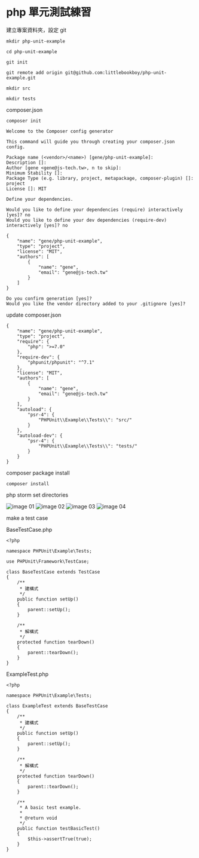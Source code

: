 # php 單元測試練習

建立專案資料夾，設定 git

    mkdir php-unit-example
    
    cd php-unit-example
    
    git init
    
    git remote add origin git@github.com:littlebookboy/php-unit-example.git
    
    mkdir src
    
    mkdir tests


composer.json

    composer init

    Welcome to the Composer config generator
    
    This command will guide you through creating your composer.json config.
    
    Package name (<vendor>/<name>) [gene/php-unit-example]:
    Description []:
    Author [gene <gene@js-tech.tw>, n to skip]:
    Minimum Stability []:
    Package Type (e.g. library, project, metapackage, composer-plugin) []: project
    License []: MIT
    
    Define your dependencies.
    
    Would you like to define your dependencies (require) interactively [yes]? no
    Would you like to define your dev dependencies (require-dev) interactively [yes]? no
    
    {
        "name": "gene/php-unit-example",
        "type": "project",
        "license": "MIT",
        "authors": [
            {
                "name": "gene",
                "email": "gene@js-tech.tw"
            }
        ]
    }
    
    Do you confirm generation [yes]?
    Would you like the vendor directory added to your .gitignore [yes]?

update composer.json

    {
        "name": "gene/php-unit-example",
        "type": "project",
        "require": {
            "php": ">=7.0"
        },
        "require-dev": {
            "phpunit/phpunit": "^7.1"
        },
        "license": "MIT",
        "authors": [
            {
                "name": "gene",
                "email": "gene@js-tech.tw"
            }
        ],
        "autoload": {
            "psr-4": {
                "PHPUnit\\Example\\Tests\\": "src/"
            }
        },
        "autoload-dev": {
            "psr-4": {
                "PHPUnit\\Example\\Tests\\": "tests/"
            }
        }
    }
  
composer package install
    
    composer install

php storm set directories

![image 01](https://farm1.staticflickr.com/899/26508935817_aa60a5d2d1_o.png)
![image 02](https://farm1.staticflickr.com/801/26508935697_c16b3ee621_o.png)
![image 03](https://farm1.staticflickr.com/797/39570136360_3db7c0fa18_o.png)
![image 04](https://farm1.staticflickr.com/864/26508935637_e21f99d833_o.png)

make a test case

BaseTestCase.php

    <?php
    
    namespace PHPUnit\Example\Tests;
    
    use PHPUnit\Framework\TestCase;
    
    class BaseTestCase extends TestCase
    {
        /**
         * 建構式
         */
        public function setUp()
        {
            parent::setUp();
        }
    
        /**
         * 解構式
         */
        protected function tearDown()
        {
            parent::tearDown();
        }
    }

ExampleTest.php

    <?php
    
    namespace PHPUnit\Example\Tests;
    
    class ExampleTest extends BaseTestCase
    {
        /**
         * 建構式
         */
        public function setUp()
        {
            parent::setUp();
        }
    
        /**
         * 解構式
         */
        protected function tearDown()
        {
            parent::tearDown();
        }
    
        /**
         * A basic test example.
         *
         * @return void
         */
        public function testBasicTest()
        {
            $this->assertTrue(true);
        }
    }
